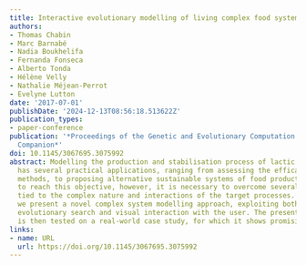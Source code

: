 ```yaml
---
title: Interactive evolutionary modelling of living complex food systems
authors:
- Thomas Chabin
- Marc Barnabé
- Nadia Boukhelifa
- Fernanda Fonseca
- Alberto Tonda
- Hélène Velly
- Nathalie Méjean-Perrot
- Evelyne Lutton
date: '2017-07-01'
publishDate: '2024-12-13T08:56:18.513622Z'
publication_types:
- paper-conference
publication: '*Proceedings of the Genetic and Evolutionary Computation Conference
  Companion*'
doi: 10.1145/3067695.3075992
abstract: Modelling the production and stabilisation process of lactic acid starters
  has several practical applications, ranging from assessing the efficacy of new industrial
  methods, to proposing alternative sustainable systems of food production. In order
  to reach this objective, however, it is necessary to overcome several obstacles,
  tied to the complex nature and interactions of the target processes. In this paper,
  we present a novel complex system modelling approach, exploiting both stand-alone
  evolutionary search and visual interaction with the user. The presented framework
  is then tested on a real-world case study, for which it shows promising results.
links:
- name: URL
  url: https://doi.org/10.1145/3067695.3075992
---
```

